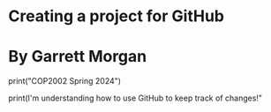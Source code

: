 # Creating a project for GitHub
# By Garrett Morgan

print("COP2002 Spring 2024")

print(I'm understanding how to use GitHub to keep track of changes!"

